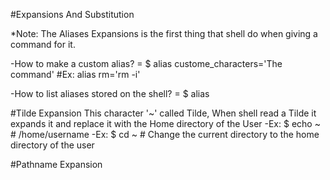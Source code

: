 #Expansions And Substitution

*Note: The Aliases Expansions is the first thing that shell do when giving a command for it.

-How to make a custom alias?
= $ alias custome_characters='The command'   #Ex: alias rm='rm -i'

-How to list aliases stored on the shell?
= $ alias

#Tilde Expansion
This character '~' called Tilde, When shell read a Tilde it expands it and replace it with the Home directory of the User
-Ex: $ echo ~  # /home/username
-Ex: $ cd ~  # Change the current directory to the home directory of the user

#Pathname Expansion
